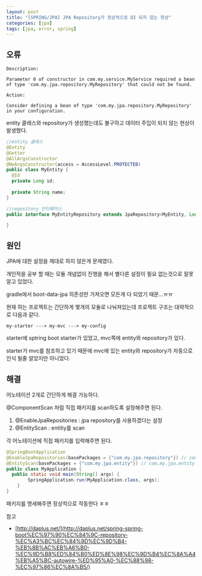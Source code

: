 ```yaml
---
layout: post
title: "[SPRING/JPA] JPA Repository가 정상적으로 DI 되지 않는 현상"
categories: [jpa]
tags: [jpa, error, spring]
---
```


## 오류

```
Description:

Parameter 0 of constructor in com.my.service.MyService required a bean of type 'com.my.jpa.repository.MyRepository' that could not be found.

Action:

Consider defining a bean of type 'com.my.jpa.repository.MyRepository' in your configuration.
```

entity 클래스와 repository가 생성했는데도 불구하고 데이터 주입이 되지 않는 현상이 발생했다.


```java
//entity 클래스
@Entity
@Getter
@AllArgsConstructor
@NoArgsConstructor(access = AccessLevel.PROTECTED)
public class MyEntity {
  @Id
  private Long id;
  
  private String name;
}
```

```java
//repository 인터페이스
public interface MyEntityRepository extends JpaRepository<MyEntity, Long> {

}
```

## 원인

JPA에 대한 설정을 제대로 하지 않은게 문제였다.

개인적을 공부 할 때는 모듈 개념없이 진행을 해서 별다른 설정이 필요 없는것으로 잘못 알고 있었다.

gradle에서 boot-data-jpa 의존성만 가져오면 모든게 다 되었기 때문...ㅠㅠ

현재 하는 프로젝트는 간단하게 몇개의 모듈로 나눠져있는데 프로젝트 구조는 대략적으로 다음과 같다.

```
my-starter ---> my-mvc ---> my-config
```
 
starter에 sptring boot starter가 있었고, mvc쪽에 entity와 repository가 있다.

starter가 mvc를 참조하고 있기 때문에 mvc에 있는 entity와 repository가 자동으로 인식 될줄 알았지만 아니었다.



## 해결

어노테이션 2개로 간단하게 해결 가능하다.

@ComponentScan 처럼 직접 패키지를 scan하도록 설정해주면 된다.

1. @EnableJpaRepositories : jpa repository를 사용하겠다는 설정
2. @EntityScan : entitiy를 scan

각 어노테이션에 직접 패키지를 입력해주면 된다.

```java
@SpringBootApplication
@EnableJpaRepositories(basePackages = {"com.my.jpa.repository"}) // com.my.jpa.repository 하위에 있는 jpaRepository를 상속한 repository scan
@EntityScan(basePackages = {"com.my.jpa.entity"}) // com.my.jpa.entity 하위에 있는 @Entity 클래스 scan
public class MyApplication {
  public static void main(String[] args) {
        SpringApplication.run(MyApplication.class, args);
    }
}
```

패키지를 명세해주면 정상적으로 작동한다 ㅎㅎ 
       
       
       

참고
- [http://daplus.net/](http://daplus.net/spring-spring-boot%EC%97%90%EC%84%9C-repository-%EC%A3%BC%EC%84%9D%EC%9D%B4-%EB%8B%AC%EB%A6%B0-%EC%9D%B8%ED%84%B0%ED%8E%98%EC%9D%B4%EC%8A%A4%EB%A5%BC-autowire-%ED%95%A0-%EC%88%98-%EC%97%86%EC%8A%B5/)






